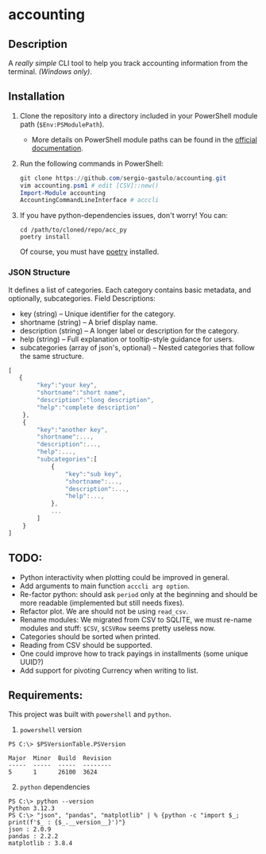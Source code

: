 # accounting

## **Description**  
A *really simple* CLI tool to help you track accounting information from the terminal. *(Windows only)*.  

## **Installation**  
1. Clone the repository into a directory included in your PowerShell module path (`$Env:PSModulePath`).  
   - More details on PowerShell module paths can be found in the [official documentation](https://learn.microsoft.com/es-es/powershell/module/microsoft.powershell.core/about/about_psmodulepath?view=powershell-7.5).  

2. Run the following commands in PowerShell:
   ```powershell
   git clone https://github.com/sergio-gastulo/accounting.git
   vim accounting.psm1 # edit [CSV]::new()
   Import-Module accounting
   AccountingCommandLineInterface # acccli
   ```

3. If you have python-dependencies issues, don't worry! You can:
	```
	cd /path/to/cloned/repo/acc_py
	poetry install
	```
	Of course, you must have [poetry](https://python-poetry.org/) installed.

### JSON Structure
It defines a list of categories. Each category contains basic metadata, and optionally, subcategories. Field Descriptions: 
* key (string) – Unique identifier for the category.
* shortname (string) – A brief display name.
* description (string) – A longer label or description for the category.
* help (string) – Full explanation or tooltip-style guidance for users.
* subcategories (array of json's, optional) – Nested categories that follow the same structure.
```js
[
   {
		"key":"your key",
		"shortname":"short name",
		"description":"long description",
		"help":"complete description"
	},
	{
		"key":"another key",
		"shortname":...,
		"description":...,
		"help":...,
		"subcategories":[
			{
				"key":"sub key",
				"shortname":...,
				"description":...,
				"help":...,
         	},
			...
		]
	}
]
```

## TODO:
- Python interactivity when plotting could be improved in general.
- Add arguments to main function `acccli arg option`. 
- Re-factor python: should ask `period` only at the beginning and should be more readable (implemented but still needs fixes).
- Refactor plot. We are should not be using `read_csv`. 
- Rename modules: We migrated from CSV to SQLITE, we must re-name modules and stuff: `$CSV`, `$CSVRow` seems pretty useless now. 
- Categories should be sorted when printed. 
- Reading from CSV should be supported.
- One could improve how to track payings in installments (some unique UUID?)
- Add support for pivoting Currency when writing to list.

## Requirements:
This project was built with `powershell` and `python`.
1. `powershell` version
```
PS C:\> $PSVersionTable.PSVersion

Major  Minor  Build  Revision
-----  -----  -----  --------
5      1      26100  3624
```
2. `python` dependencies
```
PS C:\> python --version
Python 3.12.3
PS C:\> "json", "pandas", "matplotlib" | % {python -c "import $_; print(f'$_ : {$_.__version__}')"}
json : 2.0.9
pandas : 2.2.2
matplotlib : 3.8.4
```
